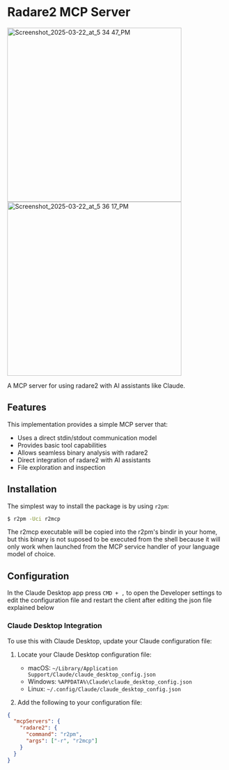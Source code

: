 # Radare2 MCP Server

<img width="400" alt="Screenshot_2025-03-22_at_5 34 47_PM" src="https://github.com/user-attachments/assets/5322c3fc-fc07-4770-96a3-5a6d82d439c2" />
<img width="400" alt="Screenshot_2025-03-22_at_5 36 17_PM" src="https://github.com/user-attachments/assets/132a1de0-6978-4202-8dce-aa3d60551b9a" />

A MCP server for using radare2 with AI assistants like Claude.

## Features

This implementation provides a simple MCP server that:

- Uses a direct stdin/stdout communication model
- Provides basic tool capabilities
- Allows seamless binary analysis with radare2
- Direct integration of radare2 with AI assistants
- File exploration and inspection

## Installation

The simplest way to install the package is by using `r2pm`:

```bash
$ r2pm -Uci r2mcp
```

The r2mcp executable will be copied into the r2pm's bindir in your home, but this binary is not suposed to be executed from the shell because it will only work when launched from the MCP service handler of your language model of choice.

## Configuration

In the Claude Desktop app press `CMD + ,` to open the Developer settings to edit the configuration file and restart the client after editing the json file explained below

### Claude Desktop Integration

To use this with Claude Desktop, update your Claude configuration file:

1. Locate your Claude Desktop configuration file:

   - macOS: `~/Library/Application Support/Claude/claude_desktop_config.json`
   - Windows: `%APPDATA%\Claude\claude_desktop_config.json`
   - Linux: `~/.config/Claude/claude_desktop_config.json`

2. Add the following to your configuration file:

```json
{
  "mcpServers": {
    "radare2": {
      "command": "r2pm",
      "args": ["-r", "r2mcp"]
    }
  }
}
```
